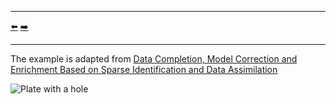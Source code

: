 ***
[⬅️](../025/README.md "Previous example")
[➡️](../027/README.md "Next example")
***

The example is adapted from [Data Completion, Model Correction and Enrichment Based on Sparse Identification and Data Assimilation](https://doi.org/10.3390/app12157458)

![Plate with a hole](plate_with_hole.png)
